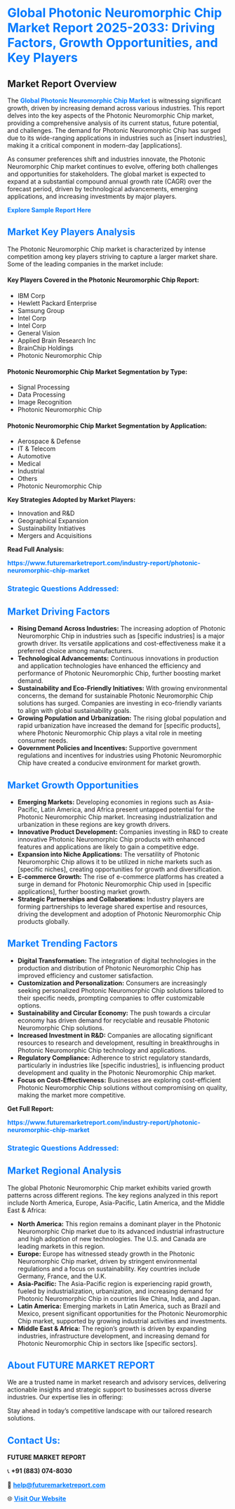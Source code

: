 <h1 style="color: #007BFF;">Global Photonic Neuromorphic Chip Market Report 2025-2033: Driving Factors, Growth Opportunities, and Key Players</h1>

<section id="overview">
<h2>Market Report Overview</h2>
<p>The <a href="https://www.futuremarketreport.com/industry-report/photonic-neuromorphic-chip-market" style="color: #007BFF; text-decoration: none;"><strong>Global Photonic Neuromorphic Chip Market</strong></a> is witnessing significant growth, driven by increasing demand across various industries. This report delves into the key aspects of the Photonic Neuromorphic Chip market, providing a comprehensive analysis of its current status, future potential, and challenges. The demand for Photonic Neuromorphic Chip has surged due to its wide-ranging applications in industries such as [insert industries], making it a critical component in modern-day [applications].</p>
<p>As consumer preferences shift and industries innovate, the Photonic Neuromorphic Chip market continues to evolve, offering both challenges and opportunities for stakeholders. The global market is expected to expand at a substantial compound annual growth rate (CAGR) over the forecast period, driven by technological advancements, emerging applications, and increasing investments by major players.</p>
</section>

<section id="overview">
<p><a href="https://www.futuremarketreport.com/request-sample/reportId=99941" style="color: #007BFF; text-decoration: none;"><strong>Explore Sample Report Here</strong></a></p>
</section>

<section id="key-players">
<h2 style="color: #007BFF;">Market Key Players Analysis</h2>
<p>The Photonic Neuromorphic Chip market is characterized by intense competition among key players striving to capture a larger market share. Some of the leading companies in the market include:</p>
<h4>Key Players Covered in the Photonic Neuromorphic Chip Report:</h4>
<ul><li>IBM Corp</li><li>Hewlett Packard Enterprise</li><li>Samsung Group</li><li>Intel Corp</li><li>Intel Corp</li><li>General Vision</li><li>Applied Brain Research Inc</li><li>BrainChip Holdings</li><li>Photonic Neuromorphic Chip</li></ul>
<h4>Photonic Neuromorphic Chip Market Segmentation by Type:</h4>
<ul><li>Signal Processing</li><li>Data Processing</li><li>Image Recognition</li><li>Photonic Neuromorphic Chip</li></ul>

<h4>Photonic Neuromorphic Chip Market Segmentation by Application:</h4>
<ul><li>Aerospace &amp; Defense</li><li>IT &amp; Telecom</li><li>Automotive</li><li>Medical</li><li>Industrial</li><li>Others</li><li>Photonic Neuromorphic Chip</li></ul>
<p><strong>Key Strategies Adopted by Market Players:</strong></p>
<ul>
<li>Innovation and R&D</li>
<li>Geographical Expansion</li>
<li>Sustainability Initiatives</li>
<li>Mergers and Acquisitions</li>
</ul>
</section>

<section>
<p><strong>Read Full Analysis: </strong></p><a href="https://www.futuremarketreport.com/industry-report/photonic-neuromorphic-chip-market" style="color: #007BFF; text-decoration: none;"><strong>https://www.futuremarketreport.com/industry-report/photonic-neuromorphic-chip-market</strong></a>
<h3 style="color: #007BFF;">Strategic Questions Addressed:</h3>
</section>

<section id="driving-factors">
<h2 style="color: #007BFF;">Market Driving Factors</h2>
<ul>
<li><strong>Rising Demand Across Industries:</strong> The increasing adoption of Photonic Neuromorphic Chip in industries such as [specific industries] is a major growth driver. Its versatile applications and cost-effectiveness make it a preferred choice among manufacturers.</li>
<li><strong>Technological Advancements:</strong> Continuous innovations in production and application technologies have enhanced the efficiency and performance of Photonic Neuromorphic Chip, further boosting market demand.</li>
<li><strong>Sustainability and Eco-Friendly Initiatives:</strong> With growing environmental concerns, the demand for sustainable Photonic Neuromorphic Chip solutions has surged. Companies are investing in eco-friendly variants to align with global sustainability goals.</li>
<li><strong>Growing Population and Urbanization:</strong> The rising global population and rapid urbanization have increased the demand for [specific products], where Photonic Neuromorphic Chip plays a vital role in meeting consumer needs.</li>
<li><strong>Government Policies and Incentives:</strong> Supportive government regulations and incentives for industries using Photonic Neuromorphic Chip have created a conducive environment for market growth.</li>
</ul>
</section>

<section id="growth-opportunities">
<h2 style="color: #007BFF;">Market Growth Opportunities</h2>
<ul>
<li><strong>Emerging Markets:</strong> Developing economies in regions such as Asia-Pacific, Latin America, and Africa present untapped potential for the Photonic Neuromorphic Chip market. Increasing industrialization and urbanization in these regions are key growth drivers.</li>
<li><strong>Innovative Product Development:</strong> Companies investing in R&D to create innovative Photonic Neuromorphic Chip products with enhanced features and applications are likely to gain a competitive edge.</li>
<li><strong>Expansion into Niche Applications:</strong> The versatility of Photonic Neuromorphic Chip allows it to be utilized in niche markets such as [specific niches], creating opportunities for growth and diversification.</li>
<li><strong>E-commerce Growth:</strong> The rise of e-commerce platforms has created a surge in demand for Photonic Neuromorphic Chip used in [specific applications], further boosting market growth.</li>
<li><strong>Strategic Partnerships and Collaborations:</strong> Industry players are forming partnerships to leverage shared expertise and resources, driving the development and adoption of Photonic Neuromorphic Chip products globally.</li>
</ul>
</section>

<section id="trending-factors">
<h2 style="color: #007BFF;">Market Trending Factors</h2>
<ul>
<li><strong>Digital Transformation:</strong> The integration of digital technologies in the production and distribution of Photonic Neuromorphic Chip has improved efficiency and customer satisfaction.</li>
<li><strong>Customization and Personalization:</strong> Consumers are increasingly seeking personalized Photonic Neuromorphic Chip solutions tailored to their specific needs, prompting companies to offer customizable options.</li>
<li><strong>Sustainability and Circular Economy:</strong> The push towards a circular economy has driven demand for recyclable and reusable Photonic Neuromorphic Chip solutions.</li>
<li><strong>Increased Investment in R&D:</strong> Companies are allocating significant resources to research and development, resulting in breakthroughs in Photonic Neuromorphic Chip technology and applications.</li>
<li><strong>Regulatory Compliance:</strong> Adherence to strict regulatory standards, particularly in industries like [specific industries], is influencing product development and quality in the Photonic Neuromorphic Chip market.</li>
<li><strong>Focus on Cost-Effectiveness:</strong> Businesses are exploring cost-efficient Photonic Neuromorphic Chip solutions without compromising on quality, making the market more competitive.</li>
</ul>
</section>

<section>
<p><strong>Get Full Report: </strong></p><a href="https://www.futuremarketreport.com/industry-report/photonic-neuromorphic-chip-market" style="color: #007BFF; text-decoration: none;"><strong>https://www.futuremarketreport.com/industry-report/photonic-neuromorphic-chip-market</strong></a>
<h3 style="color: #007BFF;">Strategic Questions Addressed:</h3>
</section>


<section id="regional-analysis">
<h2 style="color: #007BFF;">Market Regional Analysis</h2>
<p>The global Photonic Neuromorphic Chip market exhibits varied growth patterns across different regions. The key regions analyzed in this report include North America, Europe, Asia-Pacific, Latin America, and the Middle East & Africa:</p>
<ul>
<li><strong>North America:</strong> This region remains a dominant player in the Photonic Neuromorphic Chip market due to its advanced industrial infrastructure and high adoption of new technologies. The U.S. and Canada are leading markets in this region.</li>
<li><strong>Europe:</strong> Europe has witnessed steady growth in the Photonic Neuromorphic Chip market, driven by stringent environmental regulations and a focus on sustainability. Key countries include Germany, France, and the U.K.</li>
<li><strong>Asia-Pacific:</strong> The Asia-Pacific region is experiencing rapid growth, fueled by industrialization, urbanization, and increasing demand for Photonic Neuromorphic Chip in countries like China, India, and Japan.</li>
<li><strong>Latin America:</strong> Emerging markets in Latin America, such as Brazil and Mexico, present significant opportunities for the Photonic Neuromorphic Chip market, supported by growing industrial activities and investments.</li>
<li><strong>Middle East & Africa:</strong> The region’s growth is driven by expanding industries, infrastructure development, and increasing demand for Photonic Neuromorphic Chip in sectors like [specific sectors].</li>
</ul>
</section>

<footer>
<h2 style="color: #007BFF;">About FUTURE MARKET REPORT</h2>
<p>We are a trusted name in market research and advisory services, delivering actionable insights and strategic support to businesses across diverse industries. Our expertise lies in offering:</p>

<p>Stay ahead in today’s competitive landscape with our tailored research solutions.</p>

<h2 style="color: #007BFF;">Contact Us:</h2>
<p><strong>FUTURE MARKET REPORT</strong></p>
<p>📞 <strong>+91 (883) 074-8030</strong></p>
<p>📧 <strong><a href="mailto:help@futuremarketreport.com" style="color: #007BFF;">help@futuremarketreport.com</a></strong></p>
<p>🌐 <strong><a href="https://www.futuremarketreport.com/" style="color: #007BFF;">Visit Our Website</a></strong></p>
</footer>